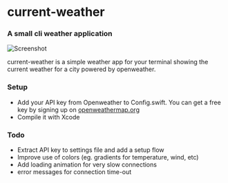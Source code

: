 # current-weather
### A small cli weather application 

![Screenshot](https://cdn-std.droplr.net/files/acc_68330/9FRQwl)

current-weather is a simple weather app for your terminal showing the current weather for a city powered by openweather.


### Setup
- Add your API key from Openweather to Config.swift. You can get a free key by signing up on [openweathermap.org](https://openweathermap.org)
- Compile it with Xcode


### Todo
- Extract API key to settings file and add a setup flow
- Improve use of colors (eg. gradients for temperature, wind, etc)
- Add loading animation for very slow connections
- error messages for connection time-out